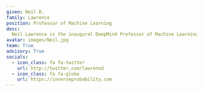 ```yaml
---
given: Neil D.
family: Lawrence
position: Professor of Machine Learning
desc: 
  Neil Lawrence is the inaugural DeepMind Professor of Machine Learning at the University of Cambridge. His main interest is the interaction of machine learning with the physical world. This has inspired new research directions at the interface of machine learning and systems research, this work is funded by a Senior AI Fellowship from the Alan Turing Institute. Neil is also visiting Professor at the University of Sheffield and the co-host of Talking Machines. 
avatar: images/Neil.jpg
team: True
advisory: True
socials:
  - icon_class: fa fa-twitter
    url: http://twitter.com/lawrennd
  - icon_class: fa fa-globe
    url: https://inverseprobability.com
---
```

